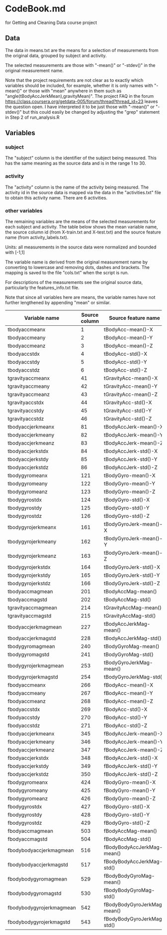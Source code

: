 # CodeBook.md 
for Getting and Cleaning Data course project

## Data

The data in means.txt are the means for a selection of measurements from the original data, grouped by subject and activity.

The selected measurements are those with "-mean()" or "-stdev()" in the original measurement name.  

Note that the project requirements are not clear as to exactly which variables should be included, for example, whether it is only names with "-mean()" or those with "mean" anywhere in them such as "angle(tBodyAccJerkMean),gravityMean)".  The project FAQ in the forum https://class.coursera.org/getdata-005/forum/thread?thread_id=23 leaves the question open.  I have interpreted it to be just those with "-mean()" or "-stdev()" but this could easily be changed by adjusting the "grep" statement in Step 2 of run_analysis.R

## Variables

### subject
The "subject" column is the identifier of the subject being measured.  This has the same meaning as the source data and is in the range 1 to 30.

### activity
The "activity" column is the name of the activity being measured.  The activity id in the source data is mapped via the data in the "activities.txt" file to obtain this activity name.  There are 6 activities.

### other variables
The remaining variables are the means of the selected measurements for each subject and activity.  The table below shows the mean variable name, the source column id (from X-train.txt and X-test.txt) and the source feature name (from activity_labels.txt).

Units: all measurements in the source data were normalized and bounded with [-1,1]

The variable name is derived from the original measurement name by converting to lowercase and removing dots, dashes and brackets.  The mapping is saved to the file "cols.txt" when the script is run.

For descriptions of the measurements see the original source data, particularly the features_info.txt file.

Note that since all variables here are means, the variable names have not further lengthened by appending "mean" or similar.


Variable name|Source column|Source feature name
-------|-------|--------
tbodyaccmeanx|1|tBodyAcc-mean()-X
tbodyaccmeany|2|tBodyAcc-mean()-Y
tbodyaccmeanz|3|tBodyAcc-mean()-Z
tbodyaccstdx|4|tBodyAcc-std()-X
tbodyaccstdy|5|tBodyAcc-std()-Y
tbodyaccstdz|6|tBodyAcc-std()-Z
tgravityaccmeanx|41|tGravityAcc-mean()-X
tgravityaccmeany|42|tGravityAcc-mean()-Y
tgravityaccmeanz|43|tGravityAcc-mean()-Z
tgravityaccstdx|44|tGravityAcc-std()-X
tgravityaccstdy|45|tGravityAcc-std()-Y
tgravityaccstdz|46|tGravityAcc-std()-Z
tbodyaccjerkmeanx|81|tBodyAccJerk-mean()-X
tbodyaccjerkmeany|82|tBodyAccJerk-mean()-Y
tbodyaccjerkmeanz|83|tBodyAccJerk-mean()-Z
tbodyaccjerkstdx|84|tBodyAccJerk-std()-X
tbodyaccjerkstdy|85|tBodyAccJerk-std()-Y
tbodyaccjerkstdz|86|tBodyAccJerk-std()-Z
tbodygyromeanx|121|tBodyGyro-mean()-X
tbodygyromeany|122|tBodyGyro-mean()-Y
tbodygyromeanz|123|tBodyGyro-mean()-Z
tbodygyrostdx|124|tBodyGyro-std()-X
tbodygyrostdy|125|tBodyGyro-std()-Y
tbodygyrostdz|126|tBodyGyro-std()-Z
tbodygyrojerkmeanx|161|tBodyGyroJerk-mean()-X
tbodygyrojerkmeany|162|tBodyGyroJerk-mean()-Y
tbodygyrojerkmeanz|163|tBodyGyroJerk-mean()-Z
tbodygyrojerkstdx|164|tBodyGyroJerk-std()-X
tbodygyrojerkstdy|165|tBodyGyroJerk-std()-Y
tbodygyrojerkstdz|166|tBodyGyroJerk-std()-Z
tbodyaccmagmean|201|tBodyAccMag-mean()
tbodyaccmagstd|202|tBodyAccMag-std()
tgravityaccmagmean|214|tGravityAccMag-mean()
tgravityaccmagstd|215|tGravityAccMag-std()
tbodyaccjerkmagmean|227|tBodyAccJerkMag-mean()
tbodyaccjerkmagstd|228|tBodyAccJerkMag-std()
tbodygyromagmean|240|tBodyGyroMag-mean()
tbodygyromagstd|241|tBodyGyroMag-std()
tbodygyrojerkmagmean|253|tBodyGyroJerkMag-mean()
tbodygyrojerkmagstd|254|tBodyGyroJerkMag-std()
fbodyaccmeanx|266|fBodyAcc-mean()-X
fbodyaccmeany|267|fBodyAcc-mean()-Y
fbodyaccmeanz|268|fBodyAcc-mean()-Z
fbodyaccstdx|269|fBodyAcc-std()-X
fbodyaccstdy|270|fBodyAcc-std()-Y
fbodyaccstdz|271|fBodyAcc-std()-Z
fbodyaccjerkmeanx|345|fBodyAccJerk-mean()-X
fbodyaccjerkmeany|346|fBodyAccJerk-mean()-Y
fbodyaccjerkmeanz|347|fBodyAccJerk-mean()-Z
fbodyaccjerkstdx|348|fBodyAccJerk-std()-X
fbodyaccjerkstdy|349|fBodyAccJerk-std()-Y
fbodyaccjerkstdz|350|fBodyAccJerk-std()-Z
fbodygyromeanx|424|fBodyGyro-mean()-X
fbodygyromeany|425|fBodyGyro-mean()-Y
fbodygyromeanz|426|fBodyGyro-mean()-Z
fbodygyrostdx|427|fBodyGyro-std()-X
fbodygyrostdy|428|fBodyGyro-std()-Y
fbodygyrostdz|429|fBodyGyro-std()-Z
fbodyaccmagmean|503|fBodyAccMag-mean()
fbodyaccmagstd|504|fBodyAccMag-std()
fbodybodyaccjerkmagmean|516|fBodyBodyAccJerkMag-mean()
fbodybodyaccjerkmagstd|517|fBodyBodyAccJerkMag-std()
fbodybodygyromagmean|529|fBodyBodyGyroMag-mean()
fbodybodygyromagstd|530|fBodyBodyGyroMag-std()
fbodybodygyrojerkmagmean|542|fBodyBodyGyroJerkMag-mean()
fbodybodygyrojerkmagstd|543|fBodyBodyGyroJerkMag-std()
